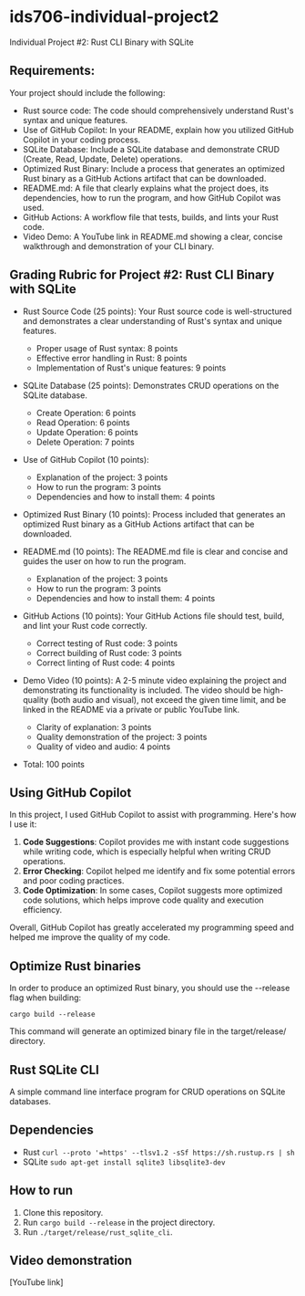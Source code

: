 # ids706-individual-project2

Individual Project #2: Rust CLI Binary with SQLite

## Requirements:

Your project should include the following:
- Rust source code: The code should comprehensively understand Rust's syntax and unique features.
- Use of GitHub Copilot: In your README, explain how you utilized GitHub Copilot in your coding process.
- SQLite Database: Include a SQLite database and demonstrate CRUD (Create, Read, Update, Delete) operations.
- Optimized Rust Binary: Include a process that generates an optimized Rust binary as a GitHub Actions artifact that can be downloaded.
- README.md: A file that clearly explains what the project does, its dependencies, how to run the program, and how GitHub Copilot was used.
- GitHub Actions: A workflow file that tests, builds, and lints your Rust code.
- Video Demo: A YouTube link in README.md showing a clear, concise walkthrough and demonstration of your CLI binary.

## Grading Rubric for Project #2: Rust CLI Binary with SQLite

- Rust Source Code (25 points): Your Rust source code is well-structured and demonstrates a clear understanding of Rust's syntax and unique features.

	-	Proper usage of Rust syntax: 8 points
	-	Effective error handling in Rust: 8 points
	-	Implementation of Rust's unique features: 9 points

- SQLite Database (25 points): Demonstrates CRUD operations on the SQLite database.
	-	Create Operation: 6 points
	-	Read Operation: 6 points
	-	Update Operation: 6 points
	-	Delete Operation: 7 points


- Use of GitHub Copilot (10 points):

    - Explanation of the project: 3 points
    - How to run the program: 3 points
    - Dependencies and how to install them: 4 points

- Optimized Rust Binary (10 points): Process included that generates an optimized Rust binary as a GitHub Actions artifact that can be downloaded.


- README.md (10 points): The README.md file is clear and concise and guides the user on how to run the program.
	-	Explanation of the project: 3 points
	-	How to run the program: 3 points
	-	Dependencies and how to install them: 4 points

- GitHub Actions (10 points): Your GitHub Actions file should test, build, and lint your Rust code correctly.
	-	Correct testing of Rust code: 3 points
	-	Correct building of Rust code: 3 points
	-	Correct linting of Rust code: 4 points

- Demo Video (10 points): A 2-5 minute video explaining the project and demonstrating its functionality is included. The video should be high-quality (both audio and visual), not exceed the given time limit, and be linked in the README via a private or public YouTube link.
	-	Clarity of explanation: 3 points
	-	Quality demonstration of the project: 3 points
	-	Quality of video and audio: 4 points

- Total: 100 points


## Using GitHub Copilot

In this project, I used GitHub Copilot to assist with programming. Here's how I use it:

1. **Code Suggestions**: Copilot provides me with instant code suggestions while writing code, which is especially helpful when writing CRUD operations.
2. **Error Checking**: Copilot helped me identify and fix some potential errors and poor coding practices.
3. **Code Optimization**: In some cases, Copilot suggests more optimized code solutions, which helps improve code quality and execution efficiency.

Overall, GitHub Copilot has greatly accelerated my programming speed and helped me improve the quality of my code.


## Optimize Rust binaries
In order to produce an optimized Rust binary, you should use the --release flag when building:

`cargo build --release`

This command will generate an optimized binary file in the target/release/ directory.


## Rust SQLite CLI

A simple command line interface program for CRUD operations on SQLite databases.

## Dependencies

- Rust
	`curl --proto '=https' --tlsv1.2 -sSf https://sh.rustup.rs | sh`
- SQLite
	`sudo apt-get install sqlite3 libsqlite3-dev`

## How to run

1. Clone this repository.
2. Run `cargo build --release` in the project directory.
3. Run `./target/release/rust_sqlite_cli`.

## Video demonstration

[YouTube link]